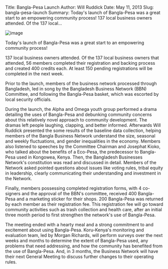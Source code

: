 Title: Bangla-Pesa Launch
Author: Will Ruddick
Date: May 11, 2013
Slug: bangla-pesa-launch
Summary: Today's launch of Bangla-Pesa was a great start to an empowering community process! 137 local business owners attended. Of the 137 local...

![image](images/blog/bangla-pesa-launch1.webp)

Today's launch of Bangla-Pesa was a great start to an empowering
community process!

137 local business owners attended. Of the 137 local business owners
that attended, 56 members completed their registration and backing
process and created 400 credits each. At least 150 pending registrations
will be completed in the next week.

Prior to the launch, members of the business network processed through
Bangladesh, led in song by the Bangladesh Business Network (BBN)
Committee, and following the Bangla-Pesa basket, which was escorted by
local security officials.

During the launch, the Alpha and Omega youth group performed a drama
detailing the uses of Bangla-Pesa and debunking community concerns about
this relatively novel approach to community development. The dramas left
people laughing, clapping, and better informed. Afterwards Will Ruddick
presented the some results of the baseline data collection, helping
members of the Bangla Business Network understand the size, seasonal and
weekly fluctuations, and gender inequalities in the economy. Members
also listened to speeches by the Committee Chairman and Josephat Kioko,
who talked about the benefits of a Eco-Pesa, the predecessor to
Bangla-Pesa used in Kongowea, Kenya. Then, the Bangladesh Businesses
Network's constitution was read and discussed in detail. Members of the
Network asked pointed questions about issues like voting rules, tribal
equity in leadership, clearly communicating their understanding and
investment in the Network.

Finally, members possessing completed registration forms, with 4
co-signers and the approval of the BBN's committee, received 400
Bangla-Pesa and a marketing sticker for their shops. 200 Bangla-Pesa was
returned by each member as their registration fee. This registration fee
will go toward community activities such as trash collection and health
care, after an initial three month period to first strengthen the
network's use of Bangla-Pesa.

The meeting ended with a hearty meal and a strong commitment to and
excitement about using Bangla-Pesa. Koru-Kenya's monitoring and
evaluation team, led by Morgan Richards, will perform surveys over the
next weeks and months to determine the extent of Bangla-Pesa used, any
problems that need addressing, and how the community has benefited from
the use of Bangla-Pesa. And, in 3 months, the Business Network will have
their next General Meeting to discuss further changes to their operating
rules.
